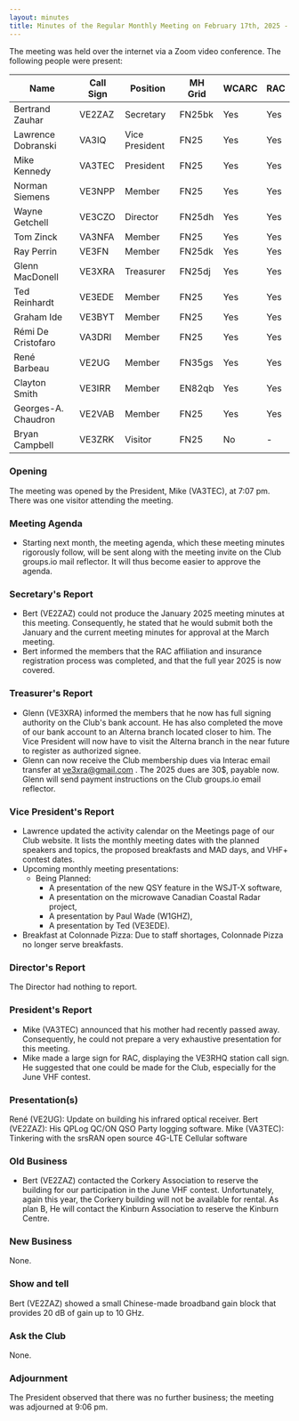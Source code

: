 ```yaml
---
layout: minutes
title: Minutes of the Regular Monthly Meeting on February 17th, 2025 - DRAFT
---
```

The meeting was held over the internet via a Zoom video conference.
The following people were present:

| Name                | Call Sign | Position       | MH Grid | WCARC | RAC |
| ------------------- | --------- | -------------- | ------- | ----- | --- |
| Bertrand Zauhar     | VE2ZAZ    | Secretary      | FN25bk  | Yes   | Yes |
| Lawrence Dobranski  | VA3IQ     | Vice President | FN25    | Yes   | Yes |
| Mike Kennedy        | VA3TEC    | President      | FN25    | Yes   | Yes |
| Norman Siemens      | VE3NPP    | Member         | FN25    | Yes   | Yes |
| Wayne Getchell      | VE3CZO    | Director       | FN25dh  | Yes   | Yes |
| Tom Zinck           | VA3NFA    | Member         | FN25    | Yes   | Yes |
| Ray Perrin          | VE3FN     | Member         | FN25dk  | Yes   | Yes |
| Glenn MacDonell     | VE3XRA    | Treasurer      | FN25dj  | Yes   | Yes |
| Ted Reinhardt       | VE3EDE    | Member         | FN25    | Yes   | Yes |
| Graham Ide          | VE3BYT    | Member         | FN25    | Yes   | Yes |
| Rémi De Cristofaro  | VA3DRI    | Member         | FN25    | Yes   | Yes |
| René Barbeau        | VE2UG     | Member         | FN35gs  | Yes   | Yes |
| Clayton Smith       | VE3IRR    | Member         | EN82qb  | Yes   | Yes |
| Georges-A. Chaudron | VE2VAB    | Member         | FN25    | Yes   | Yes |
| Bryan Campbell      | VE3ZRK    | Visitor        | FN25    | No    |  -  |

### Opening

The meeting was opened by the President, Mike (VA3TEC), at 7:07 pm. There was one visitor attending the meeting.

### Meeting Agenda

- Starting next month, the meeting agenda, which these meeting minutes rigorously follow, will be sent along with the meeting invite on the Club groups.io mail reflector. It will thus become easier to approve the agenda.

### Secretary's Report

- Bert  (VE2ZAZ) could not produce the January 2025 meeting minutes at this meeting. Consequently, he stated that he would submit both the January and the current meeting minutes for approval at the March meeting.
- Bert informed the members that the RAC affiliation and insurance registration process was completed, and that the full year 2025 is now covered.

### Treasurer's Report

- Glenn (VE3XRA) informed the members that he now has full signing authority on the Club's bank account. He has also completed the move of our bank account to an Alterna branch located closer to him. The Vice President will now have to visit the Alterna branch in the near future to register as authorized signee.
- Glenn can now receive the Club membership dues via Interac email transfer at ve3xra@gmail.com . The 2025 dues are 30$, payable now. Glenn will send payment instructions on the Club groups.io email reflector.

### Vice President's Report

- Lawrence updated the activity calendar on the Meetings page of our Club website. It lists the monthly meeting dates with the planned speakers and topics, the proposed breakfasts and MAD days, and VHF+ contest dates.
- Upcoming monthly meeting presentations:
  - Being Planned:
    - A presentation of the new QSY feature in the WSJT-X software,
    - A presentation on the microwave Canadian Coastal Radar project,
    - A presentation by Paul Wade (W1GHZ),
    - A presentation by Ted (VE3EDE).
- Breakfast at Colonnade Pizza: Due to staff shortages, Colonnade Pizza no longer serve breakfasts.

### Director's Report

The Director had nothing to report.

### President's Report

- Mike (VA3TEC) announced that his mother had recently passed away. Consequently, he could not prepare a very exhaustive presentation for this meeting.
- Mike made a large sign for RAC, displaying the VE3RHQ station call sign. He suggested that one could be made for the Club, especially for the June VHF contest.

### Presentation(s)

René (VE2UG): Update on building his infrared optical receiver.
Bert (VE2ZAZ): His QPLog QC/ON QSO Party logging software.
Mike (VA3TEC): Tinkering with the srsRAN open source 4G-LTE Cellular software

### Old Business

- Bert (VE2ZAZ) contacted the Corkery Association to reserve the building for our participation in the June VHF contest. Unfortunately, again this year, the Corkery building will not be available for rental. As plan B, He will contact the Kinburn Association to reserve the Kinburn Centre.

### New Business

None.

### Show and tell

Bert (VE2ZAZ) showed a small Chinese-made broadband gain block that provides 20 dB of gain up to 10 GHz.

### Ask the Club

None.

### Adjournment

The  President observed that there was no further business; the meeting was adjourned at 9:06 pm.

